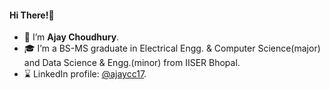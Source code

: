 #### Hi There!👋
- 👋 I’m <strong>Ajay Choudhury</strong>.
- 🎓 I’m a BS-MS graduate in Electrical Engg. & Computer Science(major) and Data Science & Engg.(minor) from IISER Bhopal.
- ⌛ LinkedIn profile: <a href="https://linkedin.com/in/ajaycc17">@ajaycc17</a>.
<!---- 🔭 I'm currently looking for SDE/SWE roles/internships.--->
<!---- 👩🏾‍💻 I'm interested in full-stack development.--->
<!---- 🌱 You can read some of my works <a href="https://codeplasma.tech/">here</a> and follow me on <a href="https://twitter.com/ajaycc17">Twitter</a>.--->
<!---ajaycc17/ajaycc17 is a ✨ special ✨ repository because its `README.md` (this file) appears on your GitHub profile.
You can click the Preview link to take a look at your changes.
--->
